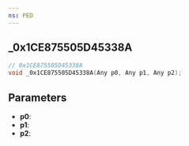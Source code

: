 ```yaml
---
ns: PED
---
```

## _0x1CE875505D45338A

```c
// 0x1CE875505D45338A
void _0x1CE875505D45338A(Any p0, Any p1, Any p2);
```

## Parameters
* **p0**:
* **p1**:
* **p2**:
